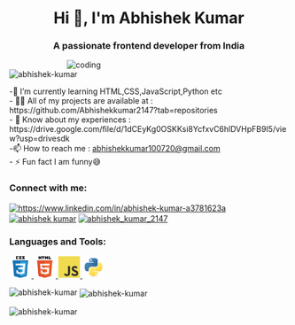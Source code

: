 <h1 align="center">Hi 👋, I'm Abhishek Kumar</h1>
<h3 align="center">A passionate frontend developer from India</h3>
<img align="right" alt="coding" width="400" src="https://user-images.githubusercontent.com/55389276/140866485-8fb1c876-9a8f-4d6a-98dc-08c4981eaf70.gif">
<p align="left"> <img src="https://komarev.com/ghpvc/?username=abhishek-kumar&label=Profile%20views&color=0e75b6&style=flat" alt="abhishek-kumar" /> </p>
-🌱 I’m currently learning HTML,CSS,JavaScript,Python etc
 <Br>
- 👨‍💻 All of my projects are available at : https://github.com/Abhishekkumar2147?tab=repositories
<br>
- 📄 Know about my experiences : https://drive.google.com/file/d/1dCEyKg0OSKKsi8YcfxvC6hlDVHpFB9I5/view?usp=drivesdk
<br>
 -📫 How to reach me : <a href="abhishekkumar100720@gmail.com">abhishekkumar100720@gmail.com</a>
 <br>
- ⚡ Fun fact I am funny😅

<h3 align="left">Connect with me:</h3>
<p align="left">
<a href="https://www.linkedin.com/in/abhishek-kumar-a3781623a" target="blank"><img align="center" src="https://raw.githubusercontent.com/rahuldkjain/github-profile-readme-generator/master/src/images/icons/Social/linked-in-alt.svg" alt="https://www.linkedin.com/in/abhishek-kumar-a3781623a" height="30" width="40" /></a>
<a href="https://l.instagram.com/?u=https%3A%2F%2Fwww.facebook.com%2Fprofile.php%3Fid%3D100035981524177&e=AT0WDwmSlK5QhRhlTasunPqUdhHzML4IrXmIiLbP5IVuKaGzjOIeA1SHBcDKsC_laYbIXUmqwIFzKbfS9iRsH9oVe7T9fnzC" target="blank"><img align="center" src="https://raw.githubusercontent.com/rahuldkjain/github-profile-readme-generator/master/src/images/icons/Social/facebook.svg" alt="abhishek kumar" height="30" width="40" /></a>
<a href="https://instagram.com/abhishek_kumar_2147" target="blank"><img align="center" src="https://raw.githubusercontent.com/rahuldkjain/github-profile-readme-generator/master/src/images/icons/Social/instagram.svg" alt="abhishek_kumar_2147" height="30" width="40" /></a>
</p>
<h3 align="left">Languages and Tools:</h3>
<p align="left"> <a href="https://www.w3schools.com/css/" target="_blank" rel="noreferrer"> <img src="https://raw.githubusercontent.com/devicons/devicon/master/icons/css3/css3-original-wordmark.svg" alt="css3" width="40" height="40"/> </a> <a href="https://www.w3.org/html/" target="_blank" rel="noreferrer"> <img src="https://raw.githubusercontent.com/devicons/devicon/master/icons/html5/html5-original-wordmark.svg" alt="html5" width="40" height="40"/> </a> <a href="https://developer.mozilla.org/en-US/docs/Web/JavaScript" target="_blank" rel="noreferrer"> <img src="https://raw.githubusercontent.com/devicons/devicon/master/icons/javascript/javascript-original.svg" alt="javascript" width="40" height="40"/> </a> <a href="https://www.python.org" target="_blank" rel="noreferrer"> <img src="https://raw.githubusercontent.com/devicons/devicon/master/icons/python/python-original.svg" alt="python" width="40" height="40"/> </a> </p>


<p><img align="left" src="https://github-readme-stats.vercel.app/api/top-langs?username=abhishek-kumar&show_icons=true&locale=en&layout=compact" alt="abhishek-kumar" /></p>

<p>&nbsp;<img align="center" src="https://github-readme-stats.vercel.app/api?username=abhishek-kumar&show_icons=true&locale=en" alt="abhishek-kumar" /></p>

<p><img align="center" src="https://github-readme-streak-stats.herokuapp.com/?user=abhishek-kumar&" alt="abhishek-kumar" /></p>
